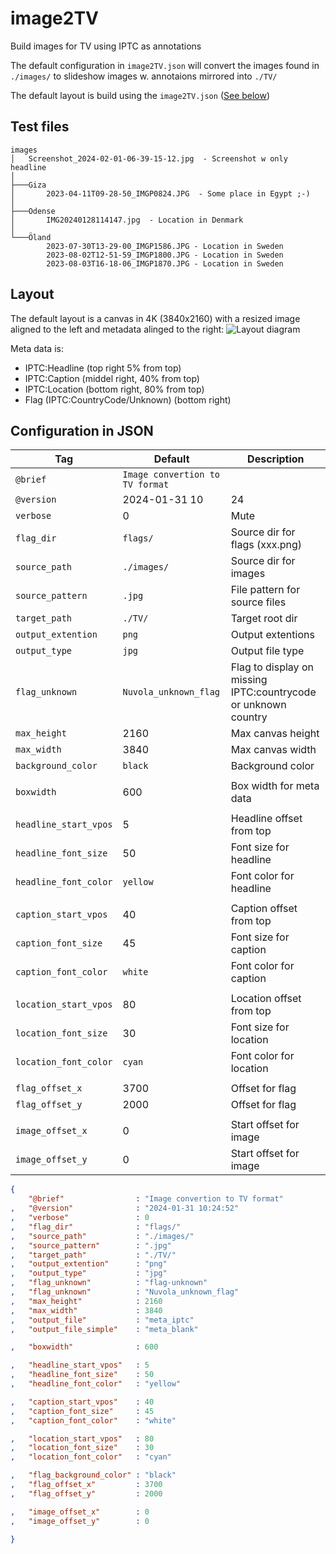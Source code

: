 # image2TV
Build images for TV using IPTC as annotations

The default configuration in `image2TV.json` will convert the images found in `./images/` to slideshow images w. annotaions mirrored into `./TV/`

The default layout is build using the `image2TV.json` ([See below](#configuration_in_json))


## Test files
```text
images
│   Screenshot_2024-02-01-06-39-15-12.jpg  - Screenshot w only headline
│
├───Giza
│       2023-04-11T09-28-50_IMGP0824.JPG  - Some place in Egypt ;-)
│
├───Odense
│       IMG20240128114147.jpg  - Location in Denmark
│
└───Öland
        2023-07-30T13-29-00_IMGP1586.JPG - Location in Sweden
        2023-08-02T12-51-59_IMGP1800.JPG - Location in Sweden
        2023-08-03T16-18-06_IMGP1870.JPG - Location in Sweden
```

## Layout

The default layout is a canvas in 4K (3840x2160) with a resized image aligned to the left and metadata alinged to the right: 
![Layout diagram](http://www.plantuml.com/plantuml/proxy?cache=no&fmt=svg&src=https://raw.githubusercontent.com/Clicketyclick/image2TV/main/layout.puml)

Meta data is:

- IPTC:Headline (top right 5% from top)
- IPTC:Caption (middel right, 40% from top)
- IPTC:Location (bottom right, 80% from top)
- Flag (IPTC:CountryCode/Unknown) (bottom right)

<!--
![Embedded (public) diagram](http://www.plantuml.com/plantuml/proxy?cache=no&fmt=svg&src= + URL to public RAW)
-->

## Configuration in JSON

Tag|Default|Description
---|---|---
`@brief`				| `Image convertion to TV format`	|
 `@version`				| 2024-01-31 10|24|52				|
`verbose`				| 0									| Mute
`flag_dir`				| `flags/`							| Source dir for flags (xxx.png)
`source_path`			| `./images/`						| Source dir for images
`source_pattern`		| `.jpg`							| File pattern for source files
`target_path`			| `./TV/`							| Target root dir
`output_extention`		| `png`								| Output extentions
`output_type`			| `jpg`								| Output file type
`flag_unknown`			| `Nuvola_unknown_flag`				| Flag to display on missing IPTC:countrycode or unknown country
`max_height`			| 2160								| Max canvas height
`max_width`				| 3840								| Max canvas width
`background_color`		| `black`							| Background color
||
`boxwidth`				| 600								| Box width for meta data
||
`headline_start_vpos`	| 5									| Headline offset from top
`headline_font_size`	| 50								| Font size for headline
`headline_font_color`	| `yellow`							| Font color for headline
||
`caption_start_vpos`	| 40								| Caption  offset from top
`caption_font_size`		| 45								| Font size for caption
`caption_font_color`	| `white`							| Font color for caption
||
`location_start_vpos`	| 80								| Location  offset from top
`location_font_size`	| 30								| Font size for location
`location_font_color`	| `cyan`							| Font color for location
||
`flag_offset_x`			| 3700								| Offset for flag
`flag_offset_y`			| 2000								| Offset for flag
||
`image_offset_x`		| 0									| Start offset for image
`image_offset_y`		| 0									| Start offset for image



```json
{
	"@brief"				: "Image convertion to TV format"
,	"@version"				: "2024-01-31 10:24:52"
,	"verbose"				: 0
,	"flag_dir"				: "flags/"
,	"source_path"			: "./images/"
,	"source_pattern"		: ".jpg"
,	"target_path"			: "./TV/"
,	"output_extention"		: "png"
,	"output_type"			: "jpg"
,	"flag_unknown"			: "flag-unknown"
,	"flag_unknown"			: "Nuvola_unknown_flag"
,	"max_height"			: 2160
,	"max_width"				: 3840
,	"output_file"			: "meta_iptc"
,	"output_file_simple"	: "meta_blank"

,	"boxwidth"				: 600

,	"headline_start_vpos"	: 5
,	"headline_font_size"	: 50
,	"headline_font_color"	: "yellow"

,	"caption_start_vpos"	: 40
,	"caption_font_size"		: 45
,	"caption_font_color"	: "white"

,	"location_start_vpos"	: 80
,	"location_font_size"	: 30
,	"location_font_color"	: "cyan"

,	"flag_background_color"	: "black"
,	"flag_offset_x"			: 3700
,	"flag_offset_y"			: 2000

,	"image_offset_x"		: 0
,	"image_offset_y"		: 0

}
```

